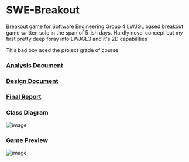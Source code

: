# SWE-Breakout
Breakout game for Software Engineering Group 4
LWJGL based breakout game written solo in the span of 5-ish days.
Hardly novel concept but my first pretty deep foray into LWJGL3 and it's 2D capabilities

This bad boy aced the project grade of course

### [Analysis Document](AnalysisDocument.docx)
### [Design Document](DesignDocument.docx)
### [Final Report](Final_report.docx)

### Class Diagram
![image](https://github.com/willkoman/SWE-Breakout/assets/14352665/f85d7a7e-8b04-4d72-98a7-0364e7f10325)

### Game Preview
![image](https://github.com/willkoman/SWE-Breakout/assets/14352665/a3322520-8816-4874-aef6-b061ae7bbcbf)
